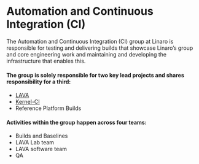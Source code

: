 # Automation and Continuous Integration (CI)

The Automation and Continuous Integration (CI) group at Linaro is responsible for testing and delivering builds that showcase Linaro’s group and core engineering work and maintaining and developing the infrastructure that enables this.

#### The group is solely responsible for two key lead projects and shares responsibility for a third:

- [LAVA](http://www.linaro.org/projects/lava/)
- [Kernel-CI](http://kernelci.org/)
- Reference Platform Builds

#### Activities within the group happen across four teams:

- Builds and Baselines
- LAVA Lab team
- LAVA software team
- QA
